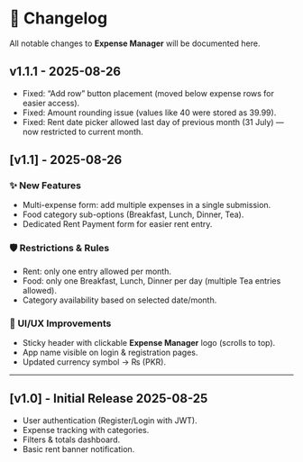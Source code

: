 # 📌 Changelog

All notable changes to **Expense Manager** will be documented here.  

## v1.1.1 - 2025-08-26
- Fixed: “Add row” button placement (moved below expense rows for easier access).
- Fixed: Amount rounding issue (values like 40 were stored as 39.99).
- Fixed: Rent date picker allowed last day of previous month (31 July) — now restricted to current month.

## [v1.1] - 2025-08-26
### ✨ New Features
- Multi-expense form: add multiple expenses in a single submission.  
- Food category sub-options (Breakfast, Lunch, Dinner, Tea).  
- Dedicated Rent Payment form for easier rent entry.  

### 🛡 Restrictions & Rules
- Rent: only one entry allowed per month.  
- Food: only one Breakfast, Lunch, Dinner per day (multiple Tea entries allowed).  
- Category availability based on selected date/month.  

### 🎨 UI/UX Improvements
- Sticky header with clickable **Expense Manager** logo (scrolls to top).  
- App name visible on login & registration pages.  
- Updated currency symbol → ₨ (PKR).  

---

## [v1.0] - Initial Release 2025-08-25
- User authentication (Register/Login with JWT).  
- Expense tracking with categories.  
- Filters & totals dashboard.  
- Basic rent banner notification.  
